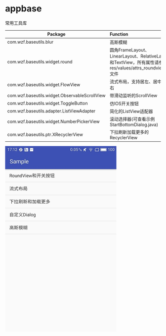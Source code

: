 # appbase
常用工具库

Package | Function 
------- | :----------------
com.wzf.baseutils.blur  | 高斯模糊
com.wzf.baseutils.widget.round  | 圆角FrameLayout、LinearLayout、RelativeLayout和TextView，所有属性请参考res/values/attrs_roundview.xml文件
com.wzf.baseutils.widget.FlowView   | 流式布局，支持居左、居中或居右
com.wzf.baseutils.widget.ObservableScrollView   | 带滑动监听的ScrollView
com.wzf.baseutils.widget.ToggleButton   | 仿IOS开关按钮
com.wzf.baseutils.adapter.ListViewAdapter   | 简化的ListView适配器
com.wzf.baseutils.widget.NumberPickerView   | 滚动选择器(可查看示例StartBottomDialog.java)
com.wzf.baseutils.ptr.XRecyclerView   | 下拉刷新加载更多的RecyclerView

<img src="https://github.com/GoOnToDeth/appbase/blob/master/images/S70509-17122665.jpg" width="360" height="600" />

